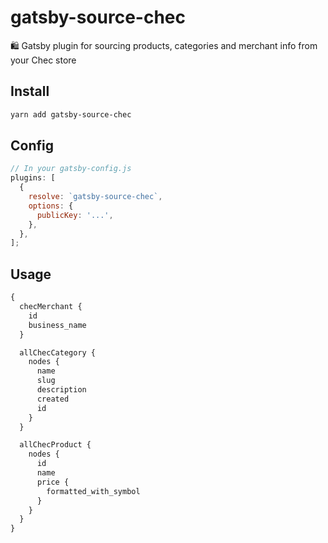 # gatsby-source-chec

🛍 Gatsby plugin for sourcing products, categories and merchant info from your Chec store

## Install

```bash
yarn add gatsby-source-chec
```

## Config

```js
// In your gatsby-config.js
plugins: [
  {
    resolve: `gatsby-source-chec`,
    options: {
      publicKey: '...',
    },
  },
];
```

## Usage

```graphql
{
  checMerchant {
    id
    business_name
  }

  allChecCategory {
    nodes {
      name
      slug
      description
      created
      id
    }
  }

  allChecProduct {
    nodes {
      id
      name
      price {
        formatted_with_symbol
      }
    }
  }
}
```
